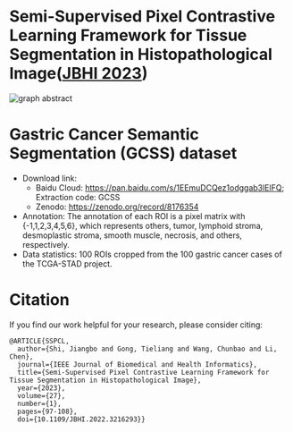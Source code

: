 # Semi-Supervised Pixel Contrastive Learning Framework for Tissue Segmentation in Histopathological Image([JBHI 2023](https://ieeexplore.ieee.org/document/9926096))

![graph abstract](https://github.com/Jiangbo-Shi/SSPCL/assets/60539295/fe4426b3-65e6-494b-826f-20655d3b2263)

# Gastric Cancer Semantic Segmentation (GCSS) dataset
- Download link:  
  - Baidu Cloud: https://pan.baidu.com/s/1EEmuDCQez1odggab3lElFQ; Extraction code: GCSS  
  - Zenodo: https://zenodo.org/record/8176354
- Annotation: The annotation of each ROI is a pixel matrix with {-1,1,2,3,4,5,6}, which represents others, tumor, lymphoid stroma, desmoplastic stroma, smooth muscle, necrosis, and others, respectively.  
- Data statistics: 100 ROIs cropped from the 100 gastric cancer cases of the TCGA-STAD project.

# Citation
If you find our work helpful for your research, please consider citing:
```
@ARTICLE{SSPCL,
  author={Shi, Jiangbo and Gong, Tieliang and Wang, Chunbao and Li, Chen},
  journal={IEEE Journal of Biomedical and Health Informatics}, 
  title={Semi-Supervised Pixel Contrastive Learning Framework for Tissue Segmentation in Histopathological Image}, 
  year={2023},
  volume={27},
  number={1},
  pages={97-108},
  doi={10.1109/JBHI.2022.3216293}}
```
